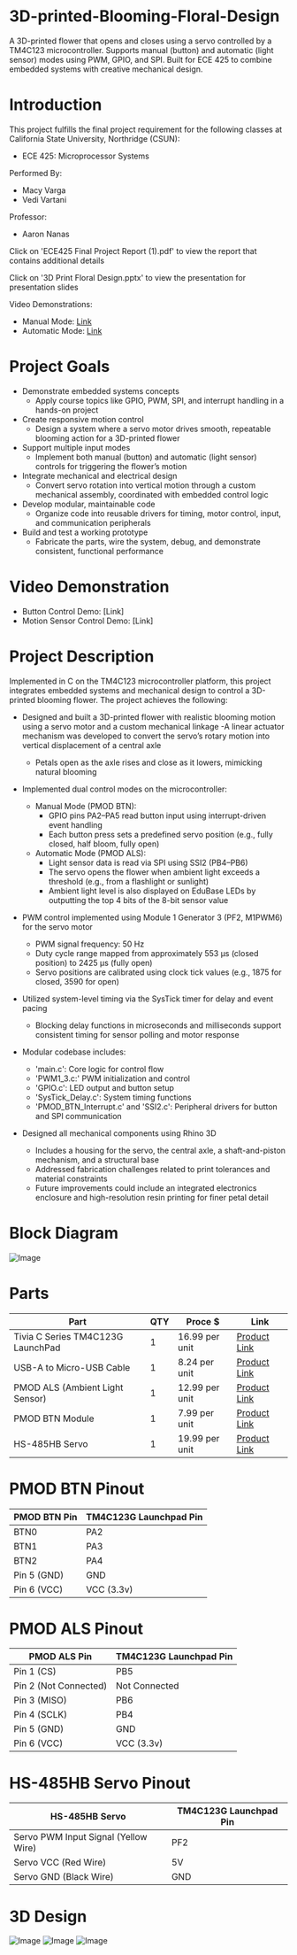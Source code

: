 # 3D-printed-Blooming-Floral-Design
A 3D-printed flower that opens and closes using a servo controlled by a TM4C123 microcontroller. Supports manual (button) and automatic (light sensor) modes using PWM, GPIO, and SPI. Built for ECE 425 to combine embedded systems with creative mechanical design.

# Introduction
This project fulfills the final project requirement for the following classes at California State University, Northridge (CSUN):
- ECE 425: Microprocessor Systems

Performed By:
- Macy Varga
- Vedi Vartani

Professor:
- Aaron Nanas

Click on 'ECE425 Final Project Report (1).pdf' to view the report that contains additional details

Click on '3D Print Floral Design.pptx' to view the presentation for presentation slides

Video Demonstrations:
- Manual Mode: [Link](https://www.youtube.com/shorts/sJubQrR22dA)
- Automatic Mode: [Link](https://www.youtube.com/shorts/-aOCNeL3odc)

# Project Goals
- Demonstrate embedded systems concepts
    - Apply course topics like GPIO, PWM, SPI, and interrupt handling in a hands-on project
- Create responsive motion control
    - Design a system where a servo motor drives smooth, repeatable blooming action for a 3D-printed flower
- Support multiple input modes
    - Implement both manual (button) and automatic (light sensor) controls for triggering the flower’s motion
- Integrate mechanical and electrical design
    - Convert servo rotation into vertical motion through a custom mechanical assembly, coordinated with embedded control logic
- Develop modular, maintainable code
    -  Organize code into reusable drivers for timing, motor control, input, and communication peripherals
- Build and test a working prototype
    - Fabricate the parts, wire the system, debug, and demonstrate consistent, functional performance
# Video Demonstration
- Button Control Demo: [Link]
- Motion Sensor Control Demo: [Link]


# Project Description
Implemented in C on the TM4C123 microcontroller platform, this project integrates embedded systems and mechanical design to control a 3D-printed blooming flower. The project achieves the following:

- Designed and built a 3D-printed flower with realistic blooming motion using a servo motor and a custom mechanical linkage
  -A linear actuator mechanism was developed to convert the servo’s rotary motion into vertical displacement of a central axle
  - Petals open as the axle rises and close as it lowers, mimicking natural blooming

- Implemented dual control modes on the microcontroller:
    - Manual Mode (PMOD BTN):
      - GPIO pins PA2–PA5 read button input using interrupt-driven event handling
      - Each button press sets a predefined servo position (e.g., fully closed, half bloom, fully open)
    - Automatic Mode (PMOD ALS):
      - Light sensor data is read via SPI using SSI2 (PB4–PB6)
      - The servo opens the flower when ambient light exceeds a threshold (e.g., from a flashlight or sunlight)
      - Ambient light level is also displayed on EduBase LEDs by outputting the top 4 bits of the 8-bit sensor value

- PWM control implemented using Module 1 Generator 3 (PF2, M1PWM6) for the servo motor
  - PWM signal frequency: 50 Hz
  - Duty cycle range mapped from approximately 553 μs (closed position) to 2425 μs (fully open)
  - Servo positions are calibrated using clock tick values (e.g., 1875 for closed, 3590 for open)

- Utilized system-level timing via the SysTick timer for delay and event pacing
  - Blocking delay functions in microseconds and milliseconds support consistent timing for sensor polling and motor response

- Modular codebase includes:
  - 'main.c': Core logic for control flow
  - 'PWM1_3.c:' PWM initialization and control
  - 'GPIO.c': LED output and button setup
  - 'SysTick_Delay.c': System timing functions
  - 'PMOD_BTN_Interrupt.c' and 'SSI2.c': Peripheral drivers for button and SPI communication
 
- Designed all mechanical components using Rhino 3D
  - Includes a housing for the servo, the central axle, a shaft-and-piston mechanism, and a structural base
  - Addressed fabrication challenges related to print tolerances and material constraints
  - Future improvements could include an integrated electronics enclosure and high-resolution resin printing for finer petal detail

 # Block Diagram
 ![Image](https://github.com/user-attachments/assets/d2e53a00-e8b3-41da-88ea-2a3454e62eb6)

 # Parts
 | Part | QTY | Proce $ | Link|
 | --- | --- | --- | --- |
 | Tivia C Series TM4C123G LaunchPad | 1 | 16.99 per unit | [Product Link](https://www.ti.com/tool/EK-TM4C123GXL)
 | USB-A to Micro-USB Cable | 1 | 8.24 per unit | [Product Link](https://www.amazon.com/Amazon-Basics-Charging-Transfer-Gold-Plated/dp/B07232M876?th=1)
 | PMOD ALS (Ambient Light Sensor) | 1 | 12.99 per unit | [Product Link](https://digilent.com/shop/pmod-als-ambient-light-sensor/?srsltid=AfmBOoo0kxgvVAwQuc-BNFxNm-8LzqFudKycYnibmbCsAVFQNEUlxlfY)
 | PMOD BTN Module | 1 | 7.99 per unit | [Product Link](https://digilent.com/shop/pmod-btn-4-user-pushbuttons/)
 | HS-485HB Servo | 1 | 19.99 per unit | [Product Link](https://www.servocity.com/hs-485hb-servo/)

 # PMOD BTN Pinout
 | PMOD BTN Pin | TM4C123G Launchpad Pin | 
 | --- | --- |
 | BTN0 | PA2
 | BTN1 | PA3
 | BTN2 | PA4
 | Pin 5 (GND) | GND
 | Pin 6 (VCC) | VCC (3.3v)

 # PMOD ALS Pinout
 | PMOD ALS Pin | TM4C123G Launchpad Pin | 
 | --- | --- |
 | Pin 1 (CS) | PB5
 | Pin 2 (Not Connected) | Not Connected
 | Pin 3 (MISO) | PB6
 | Pin 4 (SCLK) | PB4
 | Pin 5 (GND) | GND
 | Pin 6 (VCC) | VCC (3.3v)

 # HS-485HB Servo Pinout
 | HS-485HB Servo | TM4C123G Launchpad Pin | 
 | --- | --- |
 | Servo PWM Input Signal (Yellow Wire) | PF2
 | Servo VCC (Red Wire) | 5V
 | Servo GND (Black Wire) | GND
 
 # 3D Design
![Image](https://github.com/user-attachments/assets/3b287ff7-df22-49b9-ad22-7f59f2f394b7)
![Image](https://github.com/user-attachments/assets/607cbd0c-fd04-499a-b422-ddad21d295f2)
![Image](https://github.com/user-attachments/assets/b4c5e71d-284b-4ea3-a8d8-961f65828251)
